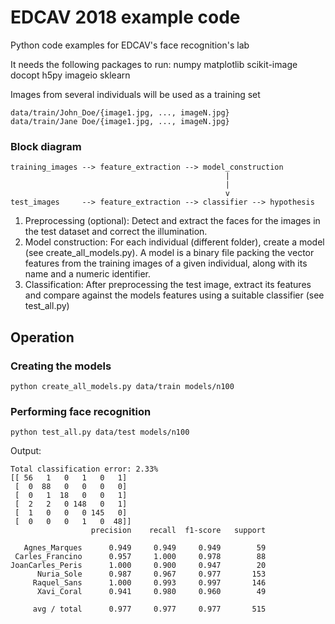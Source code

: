 # EDCAV 2018 example code

Python code examples for EDCAV's face recognition's lab

It needs the following packages to run:
numpy matplotlib scikit-image docopt h5py imageio sklearn

Images from several individuals will be used as a training set

```
data/train/John_Doe/{image1.jpg, ..., imageN.jpg}
data/train/Jane Doe/{image1.jpg, ..., imageN.jpg}
```

### Block diagram

```
training_images --> feature_extraction --> model_construction
                                                |                                                                
                                                |                                                                
                                                v                                                                
test_images     --> feature_extraction --> classifier --> hypothesis
```


1. Preprocessing (optional): Detect and extract the faces for the images in the test dataset and correct the illumination.
2. Model construction: For each individual (different folder), create a model (see create_all_models.py). A model is a binary file packing the vector features from the training images of a given individual, along with its name and a numeric identifier.
3. Classification: After preprocessing the test image, extract its features and compare against the models features using a suitable classifier (see test_all.py)

## Operation
### Creating the models
```
python create_all_models.py data/train models/n100
```
### Performing face recognition
```
python test_all.py data/test models/n100 
```
Output:

```
Total classification error: 2.33%
[[ 56   1   0   1   0   1]
 [  0  88   0   0   0   0]
 [  0   1  18   0   0   1]
 [  2   2   0 148   0   1]
 [  1   0   0   0 145   0]
 [  0   0   0   1   0  48]]
                  precision    recall  f1-score   support

   Agnes_Marques      0.949     0.949     0.949        59
 Carles_Francino      0.957     1.000     0.978        88
JoanCarles_Peris      1.000     0.900     0.947        20
      Nuria_Sole      0.987     0.967     0.977       153
     Raquel_Sans      1.000     0.993     0.997       146
      Xavi_Coral      0.941     0.980     0.960        49

     avg / total      0.977     0.977     0.977       515

```
